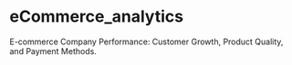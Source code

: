 # eCommerce_analytics
E-commerce Company Performance: Customer Growth, Product Quality, and Payment Methods.
